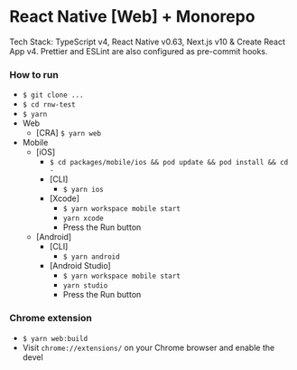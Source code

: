 # React Native [Web] + Monorepo

Tech Stack: TypeScript v4, React Native v0.63, Next.js v10 & Create React App v4.
Prettier and ESLint are also configured as pre-commit hooks.

### How to run

- `$ git clone ...`
- `$ cd rnw-test`
- `$ yarn`
- Web
  - [CRA] `$ yarn web`
- Mobile
  - [iOS]
    - `$ cd packages/mobile/ios && pod update && pod install && cd -`
    - [CLI]
      - `$ yarn ios`
    - [Xcode]
      - `$ yarn workspace mobile start`
      - `yarn xcode`
      - Press the Run button
  - [Android]
    - [CLI]
      - `$ yarn android`
    - [Android Studio]
      - `$ yarn workspace mobile start`
      - `yarn studio`
      - Press the Run button

### Chrome extension

- `$ yarn web:build`
- Visit `chrome://extensions/` on your Chrome browser and enable the devel